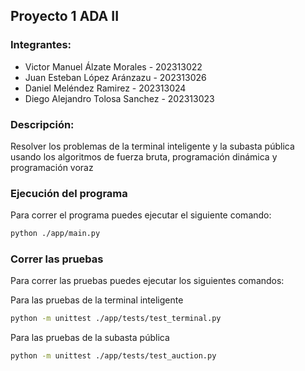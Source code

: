## Proyecto 1 ADA II

### Integrantes:

- Victor Manuel Álzate Morales - 202313022
- Juan Esteban López Aránzazu - 202313026
- Daniel Meléndez Ramirez - 202313024
- Diego Alejandro Tolosa Sanchez - 202313023

### Descripción:

Resolver los problemas de la terminal inteligente y la subasta pública usando los algoritmos de fuerza bruta, programación dinámica y programación voraz

### Ejecución del programa

Para correr el programa puedes ejecutar el siguiente comando:
```bash
python ./app/main.py
```

### Correr las pruebas

Para correr las pruebas puedes ejecutar los siguientes comandos:

Para las pruebas de la terminal inteligente
```bash
python -m unittest ./app/tests/test_terminal.py
```

Para las pruebas de la subasta pública
```bash
python -m unittest ./app/tests/test_auction.py
```